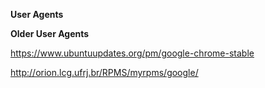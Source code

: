**User Agents**

**Older User Agents**

https://www.ubuntuupdates.org/pm/google-chrome-stable

http://orion.lcg.ufrj.br/RPMS/myrpms/google/

